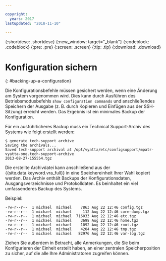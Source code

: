 ```yaml
---

copyright:
  years: 2017
lastupdated: "2018-11-10"

---
```


{:shortdesc: .shortdesc}
{:new_window: target="_blank"}
{:codeblock: .codeblock}
{:pre: .pre}
{:screen: .screen}
{:tip: .tip}
{:download: .download}

# Konfiguration sichern
{: #backing-up-a-configuration}

Die Konfigurationsbefehle müssen gesichert werden, wenn eine Änderung am System vorgenommen wird. Dies kann durch Ausführen des Betriebsmodusbefehls `show configuration commands` und anschließendes Speichern der Ausgabe (z. B. durch Kopieren und Einfügen aus der SSH-Sitzung) erreicht werden. Das Ergebnis ist ein minimales Backup der Konfiguration.

Für ein ausführlicheres Backup muss ein Technical Support-Archiv des Systems wie folgt erstellt werden: 

```
$ generate tech-support archive
Saving the archivals...
Saved tech-support archival at /opt/vyatta/etc/configsupport/mpatr-vyatta-one.tech-support-archive
2013-08-27-155554.tgz
```

Die erstellte Archivdatei kann anschließend aus der {{site.data.keyword.vra_full}} in eine Speichereinheit Ihrer Wahl kopiert werden. Das Archiv enthält Backups der Konfigurationsdaten, Ausgangsverzeichnisse und Protokolldaten. Es beinhaltet ein viel umfassenderes Backup des Systems. 

Beispiel:

```
-rw-r--r--  1 michael  michael    7863 Aug 22 12:46 config.tgz
-rw-r--r--  1 michael  michael     112 Aug 22 12:46 core-dump.tgz
-rw-r--r--  1 michael  michael  716033 Aug 22 12:46 etc.tgz
-rw-r--r--  1 michael  michael    3698 Aug 22 12:46 home.tgz
-rw-r--r--  1 michael  michael    1092 Aug 22 12:46 root.tgz
-rw-r--r--  1 michael  michael    4204 Aug 22 12:46 tmp.tgz
-rw-r--r--  1 michael  michael   82976 Aug 22 12:46 var-log.tgz
```

Ziehen Sie außerdem in Betracht, alle Anmerkungen, die Sie beim Konfigurieren der Einheit erstellt haben, an einer zentralen Speicherposition zu sicher, auf die alle Ihre Administratoren zugreifen können.
